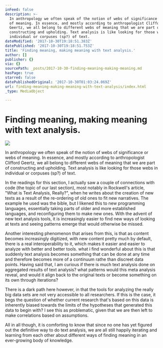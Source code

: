 ```yaml
---
inFeed: false
description: >-
  In anthropology we often speak of the notion of webs of significance or webs
  of meaning. In essence, and mostly according to anthropologist Clifford
  Geertz, we all belong to different webs of meaning that we are part of
  constructing and upholding. Text analysis is like looking for those webs in
  individual or corpuses (sp?) of text.
dateModified: '2017-10-30T19:18:51.383Z'
datePublished: '2017-10-30T19:18:51.753Z'
title: 'Finding meaning, making meaning with text analysis.'
author: []
publisher: {}
via: {}
sourcePath: _posts/2017-10-30-finding-meaning-making-meaning.md
hasPage: true
starred: false
datePublishedOriginal: '2017-10-30T01:03:24.069Z'
url: finding-meaning-making-meaning-with-text-analysis/index.html
_type: MediaObject

---
```

# Finding meaning, making meaning with text analysis.
![](https://the-grid-user-content.s3-us-west-2.amazonaws.com/cdd9eace-0f62-4fea-b10a-11b60234ba87.jpg)

In anthropology we often speak of the notion of webs of significance or webs of meaning. In essence, and mostly according to anthropologist Clifford Geertz, we all belong to different webs of meaning that we are part of constructing and upholding. Text analysis is like looking for those webs in individual or corpuses (sp?) of text.

In the readings for this section, I actually saw a couple of connections with code (the topic of our last section), most notably in Rockwell's article, "What is Text Analysis, Really?", when he writes about the creation of new texts as a result of the re-ordering of old ones to fit new narratives. The example he used was the bible, but I likened this to new programming languages, essentially taking parts of older and more established languages, and reconfiguring them to make new ones. With the advent of new text analysis tools, it is increasingly easier to find new ways of looking at texts and seeing patterns emerge that would otherwise be missed.

Another interesting phenomenon that arises from this, is that as content becomes increasingly digitized, with new content pretty much by default, there is a real interoperability to it, which makes it easier and easier to analyze with better and better tools. what i find wonderful about this is that suddenly text analysis becomes something that can be done at any time and therefore becomes more of a continuum rathe than discreet data points. Having said that, I am curious if there is much text analysis done on aggregated results of text analysis? what patterns would this meta analysis reveal, and would it align back to the original texts or become something on its own through iterations?

There is a dark path here however, in that the tools for analyzing the really big data sets are not very accessible to all researchers. If this is the case, it begs the question of whether current research that's based on this data is inherently biased towards the limits of the hypotheses that generated this data to begin with? I see this as problematic, given that we are then left to make correlations based on assumptions.

All in all though, it is comforting to know that since no one has yet figured out the definitive way to do text analysis, we are all still happily iterating and learning from each other about different ways of finding meaning in an ever-growing body of knowledge.